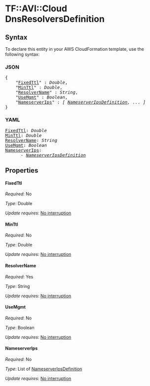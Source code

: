 # TF::AVI::Cloud DnsResolversDefinition

## Syntax

To declare this entity in your AWS CloudFormation template, use the following syntax:

### JSON

<pre>
{
    "<a href="#fixedttl" title="FixedTtl">FixedTtl</a>" : <i>Double</i>,
    "<a href="#minttl" title="MinTtl">MinTtl</a>" : <i>Double</i>,
    "<a href="#resolvername" title="ResolverName">ResolverName</a>" : <i>String</i>,
    "<a href="#usemgmt" title="UseMgmt">UseMgmt</a>" : <i>Boolean</i>,
    "<a href="#nameserverips" title="NameserverIps">NameserverIps</a>" : <i>[ <a href="nameserveripsdefinition.md">NameserverIpsDefinition</a>, ... ]</i>
}
</pre>

### YAML

<pre>
<a href="#fixedttl" title="FixedTtl">FixedTtl</a>: <i>Double</i>
<a href="#minttl" title="MinTtl">MinTtl</a>: <i>Double</i>
<a href="#resolvername" title="ResolverName">ResolverName</a>: <i>String</i>
<a href="#usemgmt" title="UseMgmt">UseMgmt</a>: <i>Boolean</i>
<a href="#nameserverips" title="NameserverIps">NameserverIps</a>: <i>
      - <a href="nameserveripsdefinition.md">NameserverIpsDefinition</a></i>
</pre>

## Properties

#### FixedTtl

_Required_: No

_Type_: Double

_Update requires_: [No interruption](https://docs.aws.amazon.com/AWSCloudFormation/latest/UserGuide/using-cfn-updating-stacks-update-behaviors.html#update-no-interrupt)

#### MinTtl

_Required_: No

_Type_: Double

_Update requires_: [No interruption](https://docs.aws.amazon.com/AWSCloudFormation/latest/UserGuide/using-cfn-updating-stacks-update-behaviors.html#update-no-interrupt)

#### ResolverName

_Required_: Yes

_Type_: String

_Update requires_: [No interruption](https://docs.aws.amazon.com/AWSCloudFormation/latest/UserGuide/using-cfn-updating-stacks-update-behaviors.html#update-no-interrupt)

#### UseMgmt

_Required_: No

_Type_: Boolean

_Update requires_: [No interruption](https://docs.aws.amazon.com/AWSCloudFormation/latest/UserGuide/using-cfn-updating-stacks-update-behaviors.html#update-no-interrupt)

#### NameserverIps

_Required_: No

_Type_: List of <a href="nameserveripsdefinition.md">NameserverIpsDefinition</a>

_Update requires_: [No interruption](https://docs.aws.amazon.com/AWSCloudFormation/latest/UserGuide/using-cfn-updating-stacks-update-behaviors.html#update-no-interrupt)

